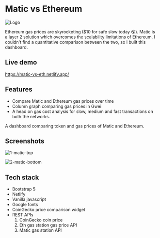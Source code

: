 # Matic vs Ethereum
![Logo](https://user-images.githubusercontent.com/49580849/113202921-fe9f6a80-9288-11eb-96ae-e0dd740fa091.png)

Ethereum gas prices are skyrocketing ($10 for safe slow today 😵). Matic is a layer 2 solution which overcomes the scalability limitations of Ethereum. I couldn't find a quantitative comparison between the two, so I built this dashboard.

## Live demo
https://matic-vs-eth.netlify.app/

## Features
- Compare Matic and Ethereum gas prices over time
- Column graph comparing gas prices in Gwei
- A head on gas cost analysis for slow, medium and fast transactions on both the networks.

A dashboard comparing token and gas prices of Matic and Ethereum.

## Screenshots
![1-matic-top](https://user-images.githubusercontent.com/49580849/113202012-dc591d00-9287-11eb-8231-1af18377f92f.png)

![2-matic-bottom](https://user-images.githubusercontent.com/49580849/113202019-df540d80-9287-11eb-88d6-3602d7160711.png)

## Tech stack
- Bootstrap 5
- Netlify
- Vanilla javascript
- Google fonts
- CoinGecko price comparison widget
- REST APIs
    1. CoinGecko coin price
    2. Eth gas station gas price API
    3. Matic gas station API